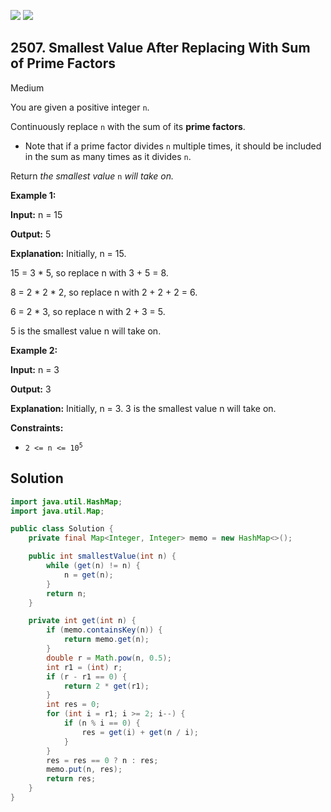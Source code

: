[![](https://img.shields.io/github/stars/javadev/LeetCode-in-Java?label=Stars&style=flat-square)](https://github.com/javadev/LeetCode-in-Java)
[![](https://img.shields.io/github/forks/javadev/LeetCode-in-Java?label=Fork%20me%20on%20GitHub%20&style=flat-square)](https://github.com/javadev/LeetCode-in-Java/fork)

## 2507\. Smallest Value After Replacing With Sum of Prime Factors

Medium

You are given a positive integer `n`.

Continuously replace `n` with the sum of its **prime factors**.

*   Note that if a prime factor divides `n` multiple times, it should be included in the sum as many times as it divides `n`.

Return _the smallest value_ `n` _will take on._

**Example 1:**

**Input:** n = 15

**Output:** 5

**Explanation:** Initially, n = 15. 

15 = 3 \* 5, so replace n with 3 + 5 = 8. 

8 = 2 \* 2 \* 2, so replace n with 2 + 2 + 2 = 6.

6 = 2 \* 3, so replace n with 2 + 3 = 5.

5 is the smallest value n will take on.

**Example 2:**

**Input:** n = 3

**Output:** 3

**Explanation:** Initially, n = 3. 3 is the smallest value n will take on.

**Constraints:**

*   <code>2 <= n <= 10<sup>5</sup></code>

## Solution

```java
import java.util.HashMap;
import java.util.Map;

public class Solution {
    private final Map<Integer, Integer> memo = new HashMap<>();

    public int smallestValue(int n) {
        while (get(n) != n) {
            n = get(n);
        }
        return n;
    }

    private int get(int n) {
        if (memo.containsKey(n)) {
            return memo.get(n);
        }
        double r = Math.pow(n, 0.5);
        int r1 = (int) r;
        if (r - r1 == 0) {
            return 2 * get(r1);
        }
        int res = 0;
        for (int i = r1; i >= 2; i--) {
            if (n % i == 0) {
                res = get(i) + get(n / i);
            }
        }
        res = res == 0 ? n : res;
        memo.put(n, res);
        return res;
    }
}
```